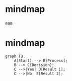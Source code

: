 # mindmap
aaa
# mindmap
```mermaid
graph TD;
    A[Start] --> B[Process];
    B --> C{Decision};
    C -->|Yes| D[Result 1];
    C -->|No| E[Result 2];

